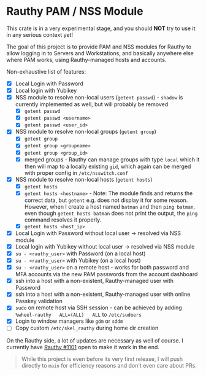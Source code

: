 # Rauthy PAM / NSS Module

This crate is in a very experimental stage, and you should **NOT** try to use it in any serious context yet!

The goal of this project is to provide PAM and NSS modules for Rauthy to allow logging in to Servers and Workstations,
and basically anywhere else where PAM works, using Rauthy-managed hosts and accounts.

Non-exhaustive list of features:

- [x] Local Login with Password
- [x] Local login with Yubikey
- [x] NSS module to resolve non-local users (`getent passwd`) - `shadow` is currently implemented as well, but will
  probably be removed
    - [x] `getent passwd`
    - [x] `getent passwd <username>`
    - [x] `getent passwd <user_id>`
- [x] NSS module to resolve non-local groups (`getent group`)
    - [x] `getent group`
    - [x] `getent group <groupname>`
    - [x] `getent group <group_id>`
    - [x] merged groups - Rauthy can manage groups with type `local` which it then will map to a locally
      existing `gid`, which again can be merged with proper config in `/etc/nsswitch.conf`
- [x] NSS module to resolve non-local hosts (`getent hosts`)
    - [x] `getent hosts`
    - [x] `getent hosts <hostname>` - Note: The module finds and returns the correct data, but `getent` e.g. does not
      display it for some reason. However, when I create a host named `batman` and then `ping batman`, even though
      `getent hosts batman` does not print the output, the `ping` command resolves it properly.
    - [x] `getent hosts <host_ip>`
- [x] Local Login with Password without local user -> resolved via NSS module
- [x] Local login with Yubikey without local user -> resolved via NSS module
- [x] `su - <rauthy_user>` with Password (on a local host)
- [x] `su - <rauthy_user>` with Yubikey (on a local host)
- [x] `su - <rauthy_user>` on a remote host - works for both password and MFA accounts via the
  new PAM passwords from the account dashboard
- [x] ssh into a host with a non-existent, Rauthy-managed user with Password
- [x] ssh into a host with a non-existent, Rauthy-managed user with online Passkey validation
- [x] `sudo` on remote host via SSH session - can be achieved by adding `%wheel-rauthy   ALL=(ALL)   ALL`
  to `/etc/sudoers`
- [x] Login to window managers like `gdm` or `sddm`
- [ ] Copy custom `/etc/skel_rauthy` during home dir creation

On the Rauthy side, a lot of updates are necessary as well of course. I currently
have [Rauthy #1101](https://github.com/sebadob/rauthy/pull/1101) open to make it work in the end.

> While this project is even before its very first release, I will push directly to `main` for efficiency reasons and
> don't even care about PRs.
